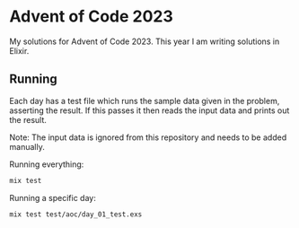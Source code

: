 # Advent of Code 2023

My solutions for Advent of Code 2023. This year I am writing solutions in Elixir.

## Running

Each day has a test file which runs the sample data given in the problem, asserting the result.
If this passes it then reads the input data and prints out the result.

Note: The input data is ignored from this repository and needs to be added manually.

Running everything:

```sh
mix test
```

Running a specific day:

```sh
mix test test/aoc/day_01_test.exs
```
